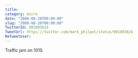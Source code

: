 ```yaml
---
title: 
category: micro
date: "2008-08-28T00:00:00"
slug: "2008-08-28T00:00:00"
TwitterId: 901803624
TweetUrl: https://twitter.com/mark_philpot/status/901803624
ReTweetUser: 
---
```


Traffic jam on 101S